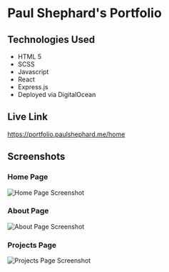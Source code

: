 # Paul Shephard's Portfolio

## Technologies Used

+ HTML 5
+ SCSS
+ Javascript
+ React
+ Express.js
+ Deployed via DigitalOcean

## Live Link
https://portfolio.paulshephard.me/home

## Screenshots

### Home Page
![Home Page Screenshot](https://i.imgur.com/ZauU56G.png)

### About Page
![About Page Screenshot](https://i.imgur.com/zgz4nJj.png)

### Projects Page
![Projects Page Screenshot](https://i.imgur.com/MttfWga.png)
